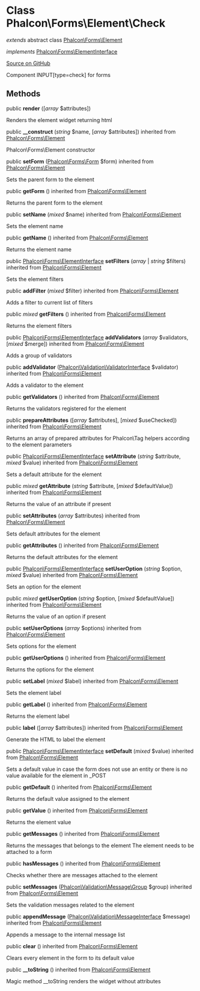 # Class **Phalcon\\Forms\\Element\\Check**

*extends* abstract class [Phalcon\Forms\Element](/en/3.2/api/Phalcon_Forms_Element)

*implements* [Phalcon\Forms\ElementInterface](/en/3.2/api/Phalcon_Forms_ElementInterface)

<a href="https://github.com/phalcon/cphalcon/blob/master/phalcon/forms/element/check.zep" class="btn btn-default btn-sm">Source on GitHub</a>

Component INPUT[type=check] for forms


## Methods
public  **render** ([*array* $attributes])

Renders the element widget returning html



public  **__construct** (*string* $name, [*array* $attributes]) inherited from [Phalcon\Forms\Element](/en/3.2/api/Phalcon_Forms_Element)

Phalcon\\Forms\\Element constructor



public  **setForm** ([Phalcon\Forms\Form](/en/3.2/api/Phalcon_Forms_Form) $form) inherited from [Phalcon\Forms\Element](/en/3.2/api/Phalcon_Forms_Element)

Sets the parent form to the element



public  **getForm** () inherited from [Phalcon\Forms\Element](/en/3.2/api/Phalcon_Forms_Element)

Returns the parent form to the element



public  **setName** (*mixed* $name) inherited from [Phalcon\Forms\Element](/en/3.2/api/Phalcon_Forms_Element)

Sets the element name



public  **getName** () inherited from [Phalcon\Forms\Element](/en/3.2/api/Phalcon_Forms_Element)

Returns the element name



public [Phalcon\Forms\ElementInterface](/en/3.2/api/Phalcon_Forms_ElementInterface) **setFilters** (*array* | *string* $filters) inherited from [Phalcon\Forms\Element](/en/3.2/api/Phalcon_Forms_Element)

Sets the element filters



public  **addFilter** (*mixed* $filter) inherited from [Phalcon\Forms\Element](/en/3.2/api/Phalcon_Forms_Element)

Adds a filter to current list of filters



public *mixed* **getFilters** () inherited from [Phalcon\Forms\Element](/en/3.2/api/Phalcon_Forms_Element)

Returns the element filters



public [Phalcon\Forms\ElementInterface](/en/3.2/api/Phalcon_Forms_ElementInterface) **addValidators** (*array* $validators, [*mixed* $merge]) inherited from [Phalcon\Forms\Element](/en/3.2/api/Phalcon_Forms_Element)

Adds a group of validators



public  **addValidator** ([Phalcon\Validation\ValidatorInterface](/en/3.2/api/Phalcon_Validation_ValidatorInterface) $validator) inherited from [Phalcon\Forms\Element](/en/3.2/api/Phalcon_Forms_Element)

Adds a validator to the element



public  **getValidators** () inherited from [Phalcon\Forms\Element](/en/3.2/api/Phalcon_Forms_Element)

Returns the validators registered for the element



public  **prepareAttributes** ([*array* $attributes], [*mixed* $useChecked]) inherited from [Phalcon\Forms\Element](/en/3.2/api/Phalcon_Forms_Element)

Returns an array of prepared attributes for Phalcon\\Tag helpers
according to the element parameters



public [Phalcon\Forms\ElementInterface](/en/3.2/api/Phalcon_Forms_ElementInterface) **setAttribute** (*string* $attribute, *mixed* $value) inherited from [Phalcon\Forms\Element](/en/3.2/api/Phalcon_Forms_Element)

Sets a default attribute for the element



public *mixed* **getAttribute** (*string* $attribute, [*mixed* $defaultValue]) inherited from [Phalcon\Forms\Element](/en/3.2/api/Phalcon_Forms_Element)

Returns the value of an attribute if present



public  **setAttributes** (*array* $attributes) inherited from [Phalcon\Forms\Element](/en/3.2/api/Phalcon_Forms_Element)

Sets default attributes for the element



public  **getAttributes** () inherited from [Phalcon\Forms\Element](/en/3.2/api/Phalcon_Forms_Element)

Returns the default attributes for the element



public [Phalcon\Forms\ElementInterface](/en/3.2/api/Phalcon_Forms_ElementInterface) **setUserOption** (*string* $option, *mixed* $value) inherited from [Phalcon\Forms\Element](/en/3.2/api/Phalcon_Forms_Element)

Sets an option for the element



public *mixed* **getUserOption** (*string* $option, [*mixed* $defaultValue]) inherited from [Phalcon\Forms\Element](/en/3.2/api/Phalcon_Forms_Element)

Returns the value of an option if present



public  **setUserOptions** (*array* $options) inherited from [Phalcon\Forms\Element](/en/3.2/api/Phalcon_Forms_Element)

Sets options for the element



public  **getUserOptions** () inherited from [Phalcon\Forms\Element](/en/3.2/api/Phalcon_Forms_Element)

Returns the options for the element



public  **setLabel** (*mixed* $label) inherited from [Phalcon\Forms\Element](/en/3.2/api/Phalcon_Forms_Element)

Sets the element label



public  **getLabel** () inherited from [Phalcon\Forms\Element](/en/3.2/api/Phalcon_Forms_Element)

Returns the element label



public  **label** ([*array* $attributes]) inherited from [Phalcon\Forms\Element](/en/3.2/api/Phalcon_Forms_Element)

Generate the HTML to label the element



public [Phalcon\Forms\ElementInterface](/en/3.2/api/Phalcon_Forms_ElementInterface) **setDefault** (*mixed* $value) inherited from [Phalcon\Forms\Element](/en/3.2/api/Phalcon_Forms_Element)

Sets a default value in case the form does not use an entity
or there is no value available for the element in _POST



public  **getDefault** () inherited from [Phalcon\Forms\Element](/en/3.2/api/Phalcon_Forms_Element)

Returns the default value assigned to the element



public  **getValue** () inherited from [Phalcon\Forms\Element](/en/3.2/api/Phalcon_Forms_Element)

Returns the element value



public  **getMessages** () inherited from [Phalcon\Forms\Element](/en/3.2/api/Phalcon_Forms_Element)

Returns the messages that belongs to the element
The element needs to be attached to a form



public  **hasMessages** () inherited from [Phalcon\Forms\Element](/en/3.2/api/Phalcon_Forms_Element)

Checks whether there are messages attached to the element



public  **setMessages** ([Phalcon\Validation\Message\Group](/en/3.2/api/Phalcon_Validation_Message_Group) $group) inherited from [Phalcon\Forms\Element](/en/3.2/api/Phalcon_Forms_Element)

Sets the validation messages related to the element



public  **appendMessage** ([Phalcon\Validation\MessageInterface](/en/3.2/api/Phalcon_Validation_MessageInterface) $message) inherited from [Phalcon\Forms\Element](/en/3.2/api/Phalcon_Forms_Element)

Appends a message to the internal message list



public  **clear** () inherited from [Phalcon\Forms\Element](/en/3.2/api/Phalcon_Forms_Element)

Clears every element in the form to its default value



public  **__toString** () inherited from [Phalcon\Forms\Element](/en/3.2/api/Phalcon_Forms_Element)

Magic method __toString renders the widget without attributes



